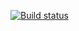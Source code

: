 [![Build status](https://ci.appveyor.com/api/projects/status/dewkn53sid5ma8yi?svg=true)](https://ci.appveyor.com/project/Irina-Khaustova/ahj-env1)